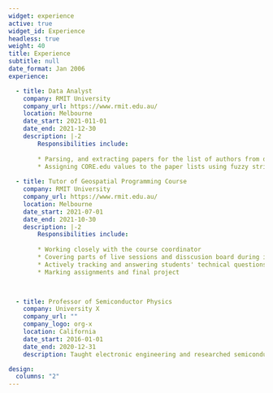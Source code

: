 ```yaml
---
widget: experience
active: true
widget_id: Experience
headless: true
weight: 40
title: Experience
subtitle: null
date_format: Jan 2006
experience:

  - title: Data Analyst
    company: RMIT University
    company_url: https://www.rmit.edu.au/
    location: Melbourne
    date_start: 2021-011-01
    date_end: 2021-12-30
    description: |-2
        Responsibilities include:
        
        * Parsing, and extracting papers for the list of authors from dblp
        * Assigning CORE.edu values to the paper lists using fuzzy string matching. 
        
  - title: Tutor of Geospatial Programming Course
    company: RMIT University
    company_url: https://www.rmit.edu.au/
    location: Melbourne
    date_start: 2021-07-01
    date_end: 2021-10-30
    description: |-2
        Responsibilities include:
        
        * Working closely with the course coordinator
        * Covering parts of live sessions and disscusion board during intensive week.
        * Actively tracking and answering students' technical questions on Piazza and Canvas forums.
        * Marking assignments and final project
   


  - title: Professor of Semiconductor Physics
    company: University X
    company_url: ""
    company_logo: org-x
    location: California
    date_start: 2016-01-01
    date_end: 2020-12-31
    description: Taught electronic engineering and researched semiconductor physics.

design:
  columns: "2"
---
```

